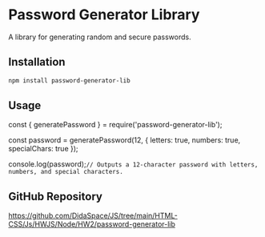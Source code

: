 # Password Generator Library

A library for generating random and secure passwords.

## Installation

```bash
npm install password-generator-lib
```

## Usage

const { generatePassword } = require('password-generator-lib');

const password = generatePassword(12, {
letters: true,
numbers: true,
specialChars: true
});

console.log(password);`// Outputs a 12-character password with letters, numbers, and special characters.`

## GitHub Repository

https://github.com/DidaSpace/JS/tree/main/HTML-CSS/Js/HWJS/Node/HW2/password-generator-lib
